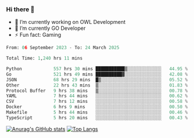### Hi there 👋 

- 🔭 I’m currently working on OWL Development
- 🌱 I’m currently GO Developer
-  ⚡ Fun fact: Gaming
  
  <!--
- 👯 I’m looking to collaborate on ...
- 🤔 I’m looking for help with ...
- 💬 Ask me about ...
- 📫 How to reach me: ...
- 😄 Pronouns: ...
-->

<!--START_SECTION:waka-->

```python
From: 06 September 2023 - To: 24 March 2025

Total Time: 1,240 hrs 11 mins

Python            557 hrs 30 mins ███████████▒░░░░░░░░░░░░░   44.95 %
Go                521 hrs 49 mins ██████████▓░░░░░░░░░░░░░░   42.08 %
JSON              68 hrs 29 mins  █▒░░░░░░░░░░░░░░░░░░░░░░░   05.52 %
Other             22 hrs 43 mins  ▒░░░░░░░░░░░░░░░░░░░░░░░░   01.83 %
Protocol Buffer   9 hrs 38 mins   ▒░░░░░░░░░░░░░░░░░░░░░░░░   00.78 %
YAML              7 hrs 44 mins   ░░░░░░░░░░░░░░░░░░░░░░░░░   00.62 %
CSV               7 hrs 12 mins   ░░░░░░░░░░░░░░░░░░░░░░░░░   00.58 %
Docker            6 hrs 9 mins    ░░░░░░░░░░░░░░░░░░░░░░░░░   00.50 %
Makefile          5 hrs 44 mins   ░░░░░░░░░░░░░░░░░░░░░░░░░   00.46 %
TypeScript        5 hrs 20 mins   ░░░░░░░░░░░░░░░░░░░░░░░░░   00.43 %
```

<!--END_SECTION:waka-->

[![Anurag's GitHub stats](https://github-readme-stats.vercel.app/api?username=aebalz&show_icons=true&theme=codeSTACKr)](https://github.com/anuraghazra/github-readme-stats)
[![Top Langs](https://github-readme-stats.vercel.app/api/top-langs/?username=aebalz&layout=compact&card_width=350&theme=codeSTACKr)](https://github.com/anuraghazra/github-readme-stats)
<!-- [![Readme Card](https://github-readme-stats.vercel.app/api/pin/?username=aebalz&repo=go-gin-gone&show_owner=true)](https://github.com/anuraghazra/github-readme-stats)-->
